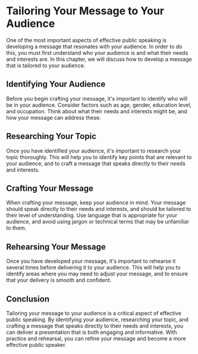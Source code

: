 Tailoring Your Message to Your Audience
===========================================================================

One of the most important aspects of effective public speaking is developing a message that resonates with your audience. In order to do this, you must first understand who your audience is and what their needs and interests are. In this chapter, we will discuss how to develop a message that is tailored to your audience.

Identifying Your Audience
-------------------------

Before you begin crafting your message, it's important to identify who will be in your audience. Consider factors such as age, gender, education level, and occupation. Think about what their needs and interests might be, and how your message can address these.

Researching Your Topic
----------------------

Once you have identified your audience, it's important to research your topic thoroughly. This will help you to identify key points that are relevant to your audience, and to craft a message that speaks directly to their needs and interests.

Crafting Your Message
---------------------

When crafting your message, keep your audience in mind. Your message should speak directly to their needs and interests, and should be tailored to their level of understanding. Use language that is appropriate for your audience, and avoid using jargon or technical terms that may be unfamiliar to them.

Rehearsing Your Message
-----------------------

Once you have developed your message, it's important to rehearse it several times before delivering it to your audience. This will help you to identify areas where you may need to adjust your message, and to ensure that your delivery is smooth and confident.

Conclusion
----------

Tailoring your message to your audience is a critical aspect of effective public speaking. By identifying your audience, researching your topic, and crafting a message that speaks directly to their needs and interests, you can deliver a presentation that is both engaging and informative. With practice and rehearsal, you can refine your message and become a more effective public speaker.
